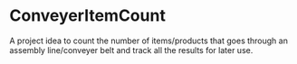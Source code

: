 # ConveyerItemCount

A project idea to count the number of items/products that goes through an assembly line/conveyer belt and track all the results for later use. 
